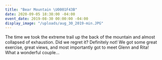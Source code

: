 ```yaml
---
title: "Bear Mountain \U0001F43B"
date: 2020-09-05 18:38:00 -04:00
event_date: 2019-08-30 00:00:00 -04:00
display_image: "/uploads/aug_30_2019-min.JPG"
---
```


The time we took the extreme trail up the back of the mountain and almost collapsed of exhaustion. Did we regret it? Definitely not! 
We got some great exercise, great views, and most importantly got to meet Glenn and Rita! What a wonderful couple...